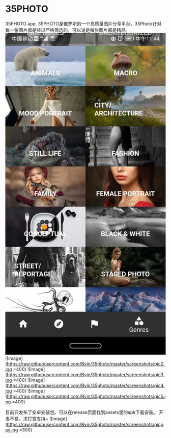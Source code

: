 # 35PHOTO

35PHOTO app.
35PHOTO是俄罗斯的一个高质量图片分享平台，35Photo针对每一张图片都是经过严格筛选的，可以说是每张图片都是精品。
![pic1 -w100](https://raw.githubusercontent.com/Bvin/35photo/master/screenshots/pic1.jpg)
![image](https://raw.githubusercontent.com/Bvin/35photo/master/screenshots/pic2.jpg =400)
![image](https://raw.githubusercontent.com/Bvin/35photo/master/screenshots/pic3.jpg =400)
![image](https://raw.githubusercontent.com/Bvin/35photo/master/screenshots/pic4.jpg =400)
![image](https://raw.githubusercontent.com/Bvin/35photo/master/screenshots/pic5.jpg =400)

目前只发布了安卓安装包，可以在release页面找到assets里的apk下载安装。
开发不易，求打赏支持~
![image](https://raw.githubusercontent.com/Bvin/35photo/master/screenshots/picpay.jpg =300)
